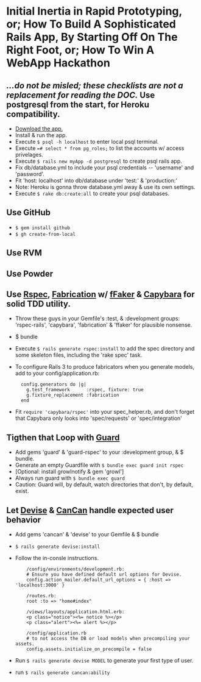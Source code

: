 Initial Inertia in Rapid Prototyping, or; How To Build A Sophisticated Rails App, By Starting Off On The Right Foot, or; How To Win A WebApp Hackathon
===================================================================================================================
*...do not be misled; these checklists are not a replacement for reading the DOC.*
Use postgresql from the start, for Heroku compatibility.
--------------------------------------------------------

- [Download the app.](http://postgresapp.com/)
- Install & run the app.
- Execute `$ psql -h localhost` to enter local psql terminal.
- Execute `=# select * from pg_roles;` to list the accounts w/ access privelages.
- Execute `$ rails new myApp -d postgresql` to create psql rails app.
- Fix db/database.yml to include your psql credentials -- 'username' and 'password'.
- Fit 'host: localhost' into db/database under 'test:' & 'production:'
- Note: Heroku is gonna throw database.yml away & use its own settings.
- Execute `$ rake db:create:all` to create your psql databases.


Use GitHub
----------
- `$ gem install github`
- `$ gh create-from-local`


Use RVM
-------


Use Powder
----------


Use [Rspec](https://github.com/rspec/rspec-rails/), [Fabrication](https://github.com/paulelliott/fabrication/) w/ [fFaker](http://faker.rubyforge.org/rdoc/) & [Capybara](https://github.com/jnicklas/capybara/) for solid TDD utility.
---------------------------------------------------------------------

- Throw these guys in your Gemfile's :test, & :development groups: 'rspec-rails', 'capybara', 'fabrication' & 'ffaker' for plausible nonsense.
- $ bundle
- Execute `$ rails generate rspec:install` to add the spec directory and some skeleton files, including the 'rake spec' task.
- To configure Rails 3 to produce fabricators when you generate models, add to your config/application.rb:

        config.generators do |g|
          g.test_framework      :rspec, fixture: true
          g.fixture_replacement :fabrication
        end

- Fit `require 'capybara/rspec'` into your spec_helper.rb, and don't forget that Capybara only looks into 'spec/requests' or 'spec/integration'


Tigthen that Loop with [Guard](https://github.com/guard/guard/)
----------------------------
- Add gems 'guard' & 'guard-rspec' to your :development group, & $ bundle.
- Generate an empty Guardfile with `$ bundle exec guard init rspec`
- [Optional: install growlnotify & gem 'growl']
- Always run guard with `$ bundle exec guard`
- Caution: Guard will, by default, watch directories that don't, by default, exist.


Let [Devise](https://github.com/plataformatec/devise/) & [CanCan](https://github.com/ryanb/cancan/) handle expected user behavior
-------------------------------------------------
- Add gems 'cancan' & 'devise' to your Gemfile & $ bundle
- `$ rails generate devise:install`
- Follow the in-consle instructions.

          /config/environments/development.rb:
          # Ensure you have defined default url options for Devise.
          config.action_mailer.default_url_options = { :host => 'localhost:3000' }

          /routes.rb:
          root :to => "home#index"

          /views/layouts/application.html.erb:
          <p class="notice"><%= notice %></p>
          <p class="alert"><%= alert %></p>

          /config/application.rb
          # to not access the DB or load models when precompiling your assets.
          config.assets.initialize_on_precompile = false

- Run `$ rails generate devise MODEL` to generate your first type of user.
- run `$ rails generate cancan:ability` 